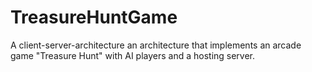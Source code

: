 # TreasureHuntGame
A client-server-architecture an architecture that implements an arcade game "Treasure Hunt" with AI players and a hosting server.
